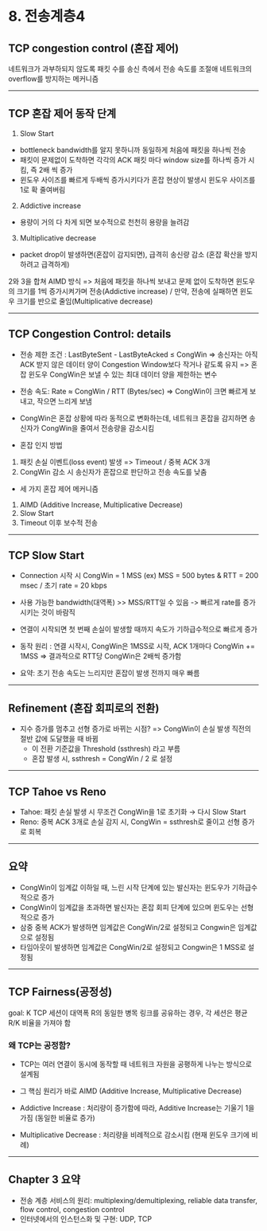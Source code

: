 # 8. 전송계층4

## TCP congestion control (혼잡 제어)
네트워크가 과부하되지 않도록 패킷 수를 송신 측에서 전송 속도를 조절애 네트워크의 overflow를 방지하는  메커니즘

---
## TCP 혼잡 제어 동작 단계

1. Slow Start
- bottleneck bandwidth를 알지 못하니까 동일하게 처음에 패킷을 하나씩 전송
- 패킷이 문제없이 도착하면 각각의 ACK 패킷 마다 window size를 하나씩 증가 시킴, 즉 2배 씩 증가
- 윈도우 사이즈를 빠르게 두배씩 증가시키다가 혼잡 현상이 발생시 윈도우 사이즈를 1로 확 줄여버림
2. Addictive increase
- 용량이 거의 다 차게 되면 보수적으로 천천히 용량을 늘려감
3. Multiplicative decrease
- packet drop이 발생하면(혼잡이 감지되면), 급격히 송신량 감소 (혼잡 확산을 방지하려고 급격하게)

2와 3을 합쳐 AIMD 방식 => 처음에 패킷을 하나씩 보내고 문제 없이 도착하면 윈도우의 크기를 1씩 증가시켜가며 전송(Addictive increase) / 만약, 전송에 실패하면 윈도우 크기를 반으로 줄임(Multiplicative decrease)

---
## TCP Congestion Control: details
- 전송 제한 조건 : LastByteSent - LastByteAcked ≤ CongWin
=> 송신자는 아직 ACK 받지 않은 데이터 양이 Congestion Window보다 작거나 같도록 유지
=> 혼잡 윈도우 CongWin은 보낼 수 있는 최대 데이터 양을 제한하는 변수

- 전송 속도: Rate ≈ CongWin / RTT (Bytes/sec)
=> CongWin이 크면 빠르게 보내고, 작으면 느리게 보냄

- CongWin은 혼잡 상황에 따라 동적으로 변화하는데, 네트워크 혼잡을 감지하면 송신자가 CongWin을 줄여서 전송량을 감소시킴

- 혼잡 인지 방법
1. 패킷 손실 이벤트(loss event) 발생 => Timeout / 중복 ACK 3개
2. CongWin 감소 시 송신자가 혼잡으로 판단하고 전송 속도를 낮춤

- 세 가지 혼잡 제어 메커니즘
1. AIMD (Additive Increase, Multiplicative Decrease)
2. Slow Start
3. Timeout 이후 보수적 전송

---
## TCP Slow Start
- Connection 시작 시
CongWin = 1 MSS
(ex) MSS = 500 bytes & RTT = 200 msec / 초기 rate = 20 kbps
- 사용 가능한 bandwidth(대역폭) >> MSS/RTT일 수 있음 -> 빠르게 rate를 증가시키는 것이 바람직
- 연결이 시작되면 첫 번째 손실이 발생할 때까지 속도가 기하급수적으로 빠르게 증가

- 동작 원리
: 연결 시작시, CongWin은 1MSS로 시작, ACK 1개마다 CongWin += 1MSS
=> 결과적으로 RTT당 CongWin은 2배씩 증가함

- 요약: 초기 전송 속도는 느리지만 혼잡이 발생 전까지 매우 빠름

---
## Refinement (혼잡 회피로의 전환)
- 지수 증가를 멈추고 선형 증가로 바뀌는 시점?
=> CongWin이 손실 발생 직전의 절반 값에 도달했을 때 바뀜
	- 이 전환 기준값을 Threshold (ssthresh) 라고 부름
	- 혼잡 발생 시, ssthresh = CongWin / 2 로 설정

---
## TCP Tahoe vs Reno
- Tahoe: 패킷 손실 발생 시 무조건 CongWin을 1로 초기화 → 다시 Slow Start
- Reno: 중복 ACK 3개로 손실 감지 시, CongWin = ssthresh로 줄이고 선형 증가로 회복

---
## 요약
- CongWin이 임계값 이하일 때, 느린 시작 단계에 있는 발신자는 윈도우가 기하급수적으로 증가
- CongWin이 임계값을 초과하면 발신자는 혼잡 회피 단계에 있으며 윈도우는 선형적으로 증가
- 삼중 중복 ACK가 발생하면 임계값은 CongWin/2로 설정되고 Congwin은 임계값으로 설정됨
- 타임아웃이 발생하면 임계값은 CongWin/2로 설정되고 Congwin은 1 MSS로 설정됨

---
## TCP Fairness(공정성)
goal: K TCP 세션이 대역폭 R의 동일한 병목 링크를 공유하는 경우, 각 세션은 평균 R/K 비율을 가져야 함

### 왜 TCP는 공정함?
- TCP는 여러 연결이 동시에 동작할 때 네트워크 자원을 공평하게 나누는 방식으로 설계됨
- 그 핵심 원리가 바로 AIMD (Additive Increase, Multiplicative Decrease)


- Addictive Increase
: 처리량이 증가함에 따라, Additive Increase는 기울기 1을 가짐 (동일한 비율로 증가)
- Multiplicative Decrease
: 처리량을 비례적으로 감소시킴 (현재 윈도우 크기에 비례)

---
## Chapter 3 요약
- 전송 계층 서비스의 원리: multiplexing/demultiplexing, reliable data transfer, flow control, congestion control
- 인터넷에서의 인스턴스화 및 구현: UDP, TCP